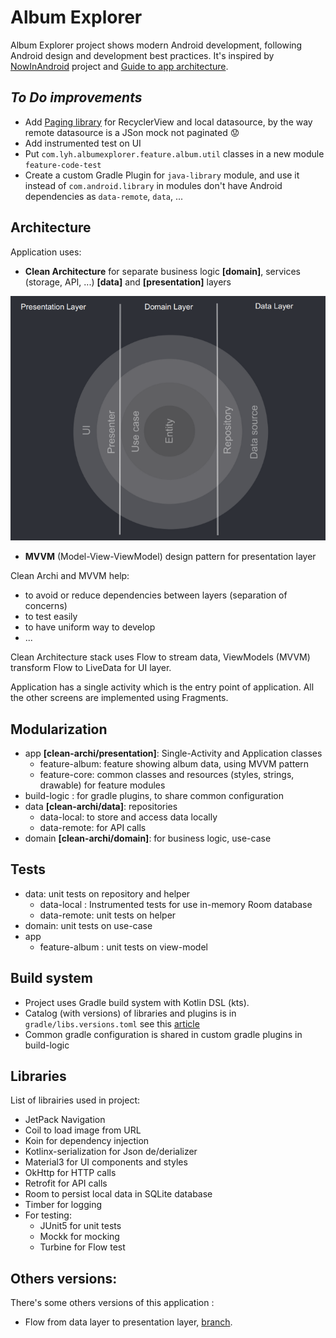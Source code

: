 # Album Explorer

Album Explorer project shows modern Android development, following Android design and development
best practices. It's inspired by [NowInAndroid](https://github.com/android/nowinandroid) project
and [Guide to app architecture](https://developer.android.com/topic/architecture).

## _To Do improvements_

- Add [Paging library](https://developer.android.com/topic/libraries/architecture/paging/v3-overview) for RecyclerView and local datasource, by the way remote datasource is a JSon mock not paginated 😟
- Add instrumented test on UI
- Put `com.lyh.albumexplorer.feature.album.util` classes in a new module `feature-code-test`
- Create a custom Gradle Plugin for `java-library` module, and use it instead of `com.android.library` in modules don't have Android dependencies as `data-remote`, `data`, ...

## Architecture

Application uses:

- **Clean Architecture** for separate business logic **[domain]**, services (storage, API,
  ...) **[data]** and **[presentation]** layers

![Clean Architecture](doc/clean-archi.png)

- **MVVM** (Model-View-ViewModel) design pattern for presentation layer

Clean Archi and MVVM help:

- to avoid or reduce dependencies between layers (separation of concerns)
- to test easily
- to have uniform way to develop
- ...

Clean Architecture stack uses Flow to stream data, ViewModels (MVVM) transform Flow to LiveData for
UI layer.

Application has a single activity which is the entry point of application. All the other screens are
implemented using Fragments.

## Modularization

- app **[clean-archi/presentation]**: Single-Activity and Application classes
    - feature-album: feature showing album data, using MVVM pattern
    - feature-core: common classes and resources (styles, strings, drawable) for feature modules
- build-logic : for gradle plugins, to share common configuration
- data **[clean-archi/data]**: repositories
    - data-local: to store and access data locally
    - data-remote: for API calls
- domain **[clean-archi/domain]**: for business logic, use-case

## Tests

- data: unit tests on repository and helper
    - data-local : Instrumented tests for use in-memory Room database
    - data-remote: unit tests on helper
- domain: unit tests on use-case
- app
    - feature-album : unit tests on view-model

## Build system

- Project uses Gradle build system with Kotlin DSL (kts).
- Catalog (with versions) of libraries and plugins is in `gradle/libs.versions.toml` see
  this [article](https://proandroiddev.com/gradle-version-catalogs-for-an-awesome-dependency-management-f2ba700ff894)
- Common gradle configuration is shared in custom gradle plugins in build-logic

## Libraries

List of librairies used in project:

- JetPack Navigation
- Coil to load image from URL
- Koin for dependency injection
- Kotlinx-serialization for Json de/derializer
- Material3 for UI components and styles
- OkHttp for HTTP calls
- Retrofit for API calls
- Room to persist local data in SQLite database
- Timber for logging
- For testing:
    - JUnit5 for unit tests
    - Mockk for mocking
    - Turbine for Flow test
    
    
## Others versions:

There's some others versions of this application : 
 - Flow from data layer to presentation layer, [branch](https://github.com/laurentyhuel/test_lbc/tree/main).
